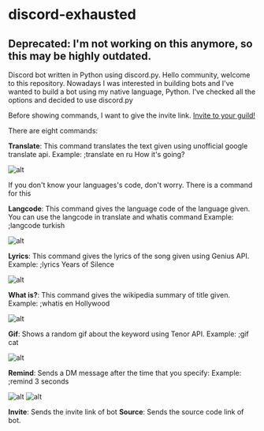 # discord-exhausted

## Deprecated: I'm not working on this anymore, so this may be highly outdated. 

Discord bot written in Python using discord.py. Hello community, welcome to this repository. Nowadays I was interested in building bots and I've wanted to build a bot using my 
native language, Python. I've checked all the options and decided to use discord.py

Before showing commands, I want to give the invite link. [Invite to your guild!](https://discord.com/oauth2/authorize?client_id=801477829790662696&permissions=8&scope=bot)

There are eight commands:

**Translate**: This command translates the text given using unofficial google translate api. 
Example: ;translate en ru How it's going?

![alt](https://beeimg.com/images/s95357288544.jpg)

If you don't know your languages's code, don't worry. There is a command for this

**Langcode**: This command gives the language code of the language given. You can use the langcode in translate and whatis command
Example: ;langcode turkish

![alt](https://beeimg.com/images/d72404476293.jpg)

**Lyrics**: This command gives the lyrics of the song given using Genius API.
Example: ;lyrics Years of Silence

![alt](https://beeimg.com/images/m12852710473.jpg)

**What is?**: This command gives the wikipedia summary of title given.
Example: ;whatis en Hollywood

![alt](https://beeimg.com/images/u61795330921.jpg)

**Gif**: Shows a random gif about the keyword using Tenor API.
Example: ;gif cat

![alt](https://beeimg.com/images/z41904989001.jpg)

**Remind**: Sends a DM message after the time that you specify:
Example: ;remind 3 seconds

![alt](https://beeimg.com/images/l88853860364.jpg)
![alt](https://beeimg.com/images/m98491851643.jpg)

**Invite**: Sends the invite link of bot
**Source**: Sends the source code link of bot.

